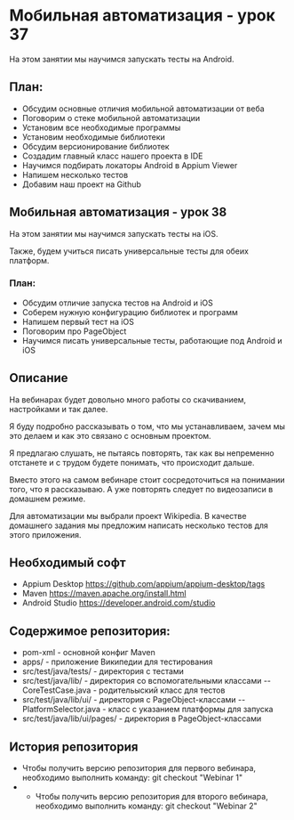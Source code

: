 # Мобильная автоматизация - урок 37

На этом занятии мы научимся запускать тесты на Android.

## План:

- Обсудим основные отличия мобильной автоматизации от веба
- Поговорим о стеке мобильной автоматизации
- Установим все необходимые программы
- Установим необходимые библиотеки
- Обсудим версионирование библиотек
- Создадим главный класс нашего проекта в IDE
- Научимся подбирать локаторы Android в Appium Viewer
- Напишем несколько тестов
- Добавим наш проект на Github

## Мобильная автоматизация - урок 38

На этом занятии мы научимся запускать тесты на iOS. 

Также, будем учиться писать универсальные тесты для обеих платформ.

### План:

- Обсудим отличие запуска тестов на Android и iOS
- Соберем нужную конфигурацию библиотек и программ
- Напишем первый тест на iOS
- Поговорим про PageObject
- Научимся писать универсальные тесты, работающие под Android и iOS


## Описание

На вебинарах будет довольно много работы со скачиванием, настройками и так далее. 

Я буду подробно рассказывать о том, что мы устанавливаем, зачем мы это делаем и как это связано с основным проектом.

Я предлагаю слушать, не пытаясь повторять, так как вы непременно отстанете и с трудом будете понимать, что происходит дальше.

Вместо этого на самом вебинаре стоит сосредоточиться на понимании того, что я рассказываю. А уже повторять следует по видеозаписи в домашнем режиме.

Для автоматизации мы выбрали проект Wikipedia. В качестве домашнего задания мы предложим написать несколько тестов для этого приложения.

## Необходимый софт

- Appium Desktop https://github.com/appium/appium-desktop/tags
- Maven https://maven.apache.org/install.html
- Android Studio https://developer.android.com/studio

## Содержимое репозитория:

- pom-xml - основной конфиг Maven
- apps/ - приложение Википедии для тестирования
- src/test/java/tests/ - директория с тестами
- src/test/java/lib/ - директория со вспомогательными классами
-- CoreTestCase.java - родительыский класс для тестов
- src/test/java/lib/ui/  - директория с PageObject-классами
-- PlatformSelector.java - класс с указанием платформы для запуска
- src/test/java/lib/ui/pages/ - директория в PageObject-классами


## История репозитория

- Чтобы получить версию репозитория для первого вебинара, необходимо выполнить команду: git checkout "Webinar 1"
- - Чтобы получить версию репозитория для второго вебинара, необходимо выполнить команду: git checkout "Webinar 2"
